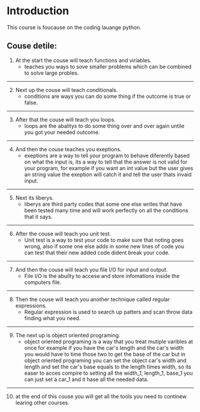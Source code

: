 # Introduction
This course is foucause on the coding lauange python.
## Couse detile:
1. At the start the couse will teach functions and viriables.
    - teaches you ways to sove smaller problems which can be combined to solve large probles.
---
2. Next up the couse will teach conditionals.
    - conditions are ways you can do some thing if the outcome is true or false.
---
3. After that the couse will teach you loops.
    - loops are the abalitys to do some thing over and over again untile you got your needed outcome.
---
4. And then the couse teaches you exeptions.
    - exeptions are a way to tell your program to behave diferently based on what the input is, its a way to tell that the answer is not valid for your program, for example if you want an int value but the user gives an string value the exeption will catch it and tell the user thats invaid input.
---
5. Next its liberys.
    - liberys are third party codes that some one else writes that have been tested many time and will work perfectly on all the conditions that it says.
---
6. After the couse will teach you unit test.
    - Unit test is a way to test your code to make sure that noting goes wrong, also if some one else adds in some new lines of code you can test that their new added code dident break your code.
---
7. And then the couse will teach you file I/O for input and output.
    - File I/O is the abuilty to accese and store infomations inside the computers file.
---
8. Then the couse will teach you another technique called regular expressions.
    - Regular expression is used to search up patters and scan throw data finding what you need.
---
9. The next up is object oriented programing.
    - object oriented programing is a way that you treat mutiple varibles at once for example if you have the car's length and the car's width you would have to time those two to get the base of the car but in object oriented programing you can set the object car's width and length and set the car's base equals to the length times width, so its easer to acces compire to setting all the width_1, length_1, base_1 you can just set a car_1 and it hase all the needed data.
---
10. at the end of this couse you will get all the tools you need to continew learing other courses.

    